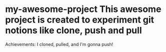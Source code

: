 # my-awesome-project This awesome project is created to experiment git notions like clone, push and pull
Achievements: I cloned, pulled, and I'm gonna push! 